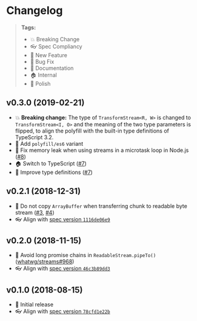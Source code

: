 # Changelog

> **Tags:**
> - 💥 Breaking Change
> - 👓 Spec Compliancy
> - 🚀 New Feature
> - 🐛 Bug Fix
> - 📝 Documentation
> - 🏠 Internal
> - 💅 Polish

## v0.3.0 (2019-02-21)

* 💥 **Breaking change:** The type of `TransformStream<R, W>` is changed to `TransformStream<I, O>` and the meaning of the two type parameters is flipped, to align the polyfill with the built-in type definitions of TypeScript 3.2.
* 🚀 Add `polyfill/es6` variant
* 🐛 Fix memory leak when using streams in a microtask loop in Node.js ([#8](https://github.com/MattiasBuelens/web-streams-polyfill/pull/8))
* 🏠 Switch to TypeScript ([#7](https://github.com/MattiasBuelens/web-streams-polyfill/pull/7))
* 💅 Improve type definitions ([#7](https://github.com/MattiasBuelens/web-streams-polyfill/pull/7))

## v0.2.1 (2018-12-31)

* 🐛 Do not copy `ArrayBuffer` when transferring chunk to readable byte stream ([#3](https://github.com/MattiasBuelens/web-streams-polyfill/issues/3), [#4](https://github.com/MattiasBuelens/web-streams-polyfill/pull/4))
* 👓 Align with [spec version `1116de06e9`](https://github.com/whatwg/streams/tree/1116de06e94bf4406c60b1e766111dfd8bc7bfcd/)

## v0.2.0 (2018-11-15)

* 🐛 Avoid long promise chains in `ReadableStream.pipeTo()` ([whatwg/streams#968](https://github.com/whatwg/streams/pull/968))
* 👓 Align with [spec version `46c3b89dd3`](https://github.com/whatwg/streams/tree/46c3b89dd3aff28b2fc381dd1d397c12b4fb8a16/)

## v0.1.0 (2018-08-15)

* 🚀 Initial release
* 👓 Align with [spec version `78cfd1e22b`](https://github.com/whatwg/streams/tree/78cfd1e22b717ce7e6d3aae4e36de0ef9101356e/)
